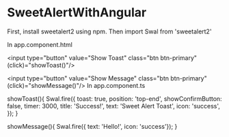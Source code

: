 # SweetAlertWithAngular

First, install sweetalert2 using npm. Then import Swal from 'sweetalert2'

In app.component.html

<input type="button" value="Show Toast" class="btn btn-primary" (click)="showToast()"/>

<input type="button" value="Show Message" class="btn btn-primary" (click)="showMessage()"/>
In app.component.ts

showToast(){
Swal.fire({ toast: true, position: 'top-end', showConfirmButton: false, timer: 3000, title: 'Success!', text: 'Sweet Alert Toast', icon: 'success', });
  }

  showMessage(){
    Swal.fire({ text: 'Hello!', icon: 'success'});
  }
